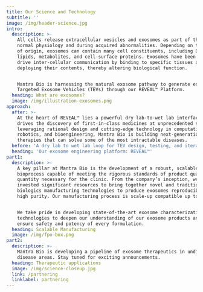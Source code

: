 ```yaml
---
title: Our Science and Technology
subtitle: ''
image: /img/header-science.jpg
intro:
  description: >-
    All cells release extracellular vesicles and exosomes as part of their
    normal physiology and during acquired abnormalities. Depending on the cell
    of origin, exosomes can contain many cell constituents, including DNA, RNA,
    lipids, metabolites, and cell-surface proteins. Exosomes have been shown to
    drive inter-cellular communication by binding to specific tissues and
    deploying their contents, thereby altering biological function.


    Mantra Bio is harnessing the natural exosome pathway to generate engineered
    Targeted Exosome Vehicles (TEVs) through our REVEAL™ Platform.
  heading: What are exosomes?
  image: /img/illustration-exosomes.png
approach:
  after: >-
    At the heart of REVEAL™ lies a powerful dry lab-to-wet lab interface that
    drives the discovery of first-in-class medicines at unprecedented speeds. By
    leveraging rational design and cutting-edge technology in computation,
    robotics, and bioengineering, Mantra Bio is building next-generation
    therapies that can solve some of the most intractable diseases.
  before: 'A dry lab to wet lab loop for TEV design, testing, and iteration.'
  heading: 'Our exosome engineering platform: REVEAL™'
part1:
  description: >-
    A key pillar at Mantra Bio is the development of a robust, scalable
    bioprocess capable of meeting the rigorous standards of product quality and
    quantity necessary for the clinic. From the company’s inception, we have
    invested significant resources to bring together novel and traditional
    biologics manufacturing technologies to produce exosomes reproducibly at a
    high purity. Our manufacturing process is scale-up compatible up to 2,000L.


    We take pride in developing state-of-the-art exosome characterization
    technologies to deepen our understanding of our exosome products and to
    ensure safety and potency of every formulation.
  heading: Scalable Manufacturing
  image: /img/fpo-box.png
part2:
  description: >-
    Mantra Bio is developing a pipeline of exosome therapeutics in undisclosed
    disease areas. Stay tuned for exciting announcements.
  heading: Therapeutic applications
  image: /img/science-closeup.jpg
  link: /partnering
  linklabel: partnering
---
```



